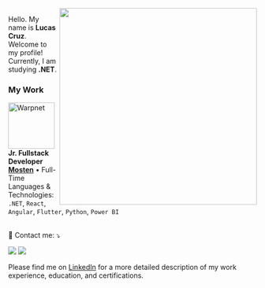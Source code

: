<img src="https://brainconsulting.info/wp-content/uploads/2023/07/outsrourcing2.png" min-width="400px" max-width="400px" width="400px" align="right">

<p align="left"> 
  Hello. My name is <strong>Lucas Cruz</strong>. Welcome to my profile!<br>
  Currently, I am studying <strong>.NET</strong>.
</p>

<!--<p align="left">
  🔠 Languages: Python; Dart; C#
</p>

<p align="left">
  🔣 Experience with: Backend; Mobile; APIs; RPAs; SQL; NoSQL; Web Scraping; Machine Learning; BI; Data Engineering; Linux; Power Automate;
</p>-->

### My Work

[<img align="left" height="94px" width="94px" alt="Warpnet" src="https://media.licdn.com/dms/image/v2/D4D0BAQEnXXbSFexUjQ/company-logo_200_200/B4DZY5XlfvHIAM-/0/1744719206825/modalgr_logo?e=1751500800&v=beta&t=6lpGnboAXm7_XeTSWgY_FHQ7YvOd8F1lqAVGdHDngOM"/>](https://mosten.com.br/)

**Jr. Fullstack Developer** \
[**Mosten**](https://mosten.com/) • Full-Time \
Languages & Technologies: `.NET`, `React`, `Angular`, `Flutter`, `Python`, `Power BI`\
<br/>

<p align="left">
  💌 Contact me: ⤵️
</p>

<p align="left">
  <a href="mailto:lucascruzestudo@gmail.com.br" alt="Gmail">
  <img src="https://img.shields.io/badge/-Gmail-FF0000?style=flat-square&labelColor=FF0000&logo=gmail&logoColor=white" /></a>

  <a href="https://www.linkedin.com/in/lucasgomescruz" alt="LinkedIn">
  <img src="https://img.shields.io/badge/-Linkedin-0e76a8?style=flat-square&logo=Linkedin&logoColor=white" /></a>

</p>

Please find me on [LinkedIn](https://www.linkedin.com/in/lucasgomescruz) for a more detailed description of my work experience, education, and certifications.

